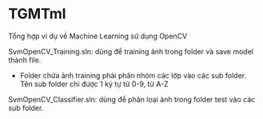 # TGMTml
Tổng hợp ví dụ về Machine Learning sử dụng OpenCV

SvmOpenCV_Training.sln: dùng để training ảnh trong folder và save model thành file. 
- Folder chứa ảnh training phải phân nhóm các lớp vào các sub folder. Tên sub folder chỉ được 1 ký tự từ 0-9, từ A-Z


SvmOpenCV_Classifier.sln: dùng để phân loại ảnh trong folder test vào các sub folder.
